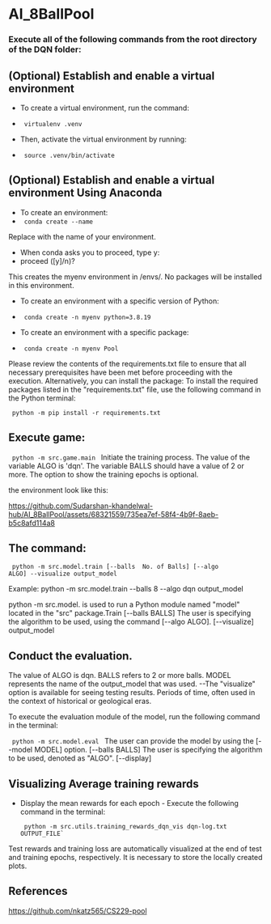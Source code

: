# AI_8BallPool

### Execute all of the following commands from the root directory of the DQN folder:

## (Optional) Establish and enable a virtual environment
- To create a virtual environment, run the command:
- <code> virtualenv .venv </code>

- Then, activate the virtual environment by running:
- <code> source .venv/bin/activate </code>

## (Optional) Establish and enable a virtual environment Using Anaconda 
- To create an environment:
- <code> conda create --name <my-env> </code>

Replace <my-env> with the name of your environment.
- When conda asks you to proceed, type y:
- proceed ([y]/n)?

This creates the myenv environment in /envs/. No packages will be installed in this environment.
- To create an environment with a specific version of Python:
- <code> conda create -n myenv python=3.8.19 </code>

- To create an environment with a specific package:
- <code> conda create -n myenv Pool </code>

Please review the contents of the requirements.txt file to ensure that all necessary prerequisites have been met before proceeding with the execution. Alternatively, you can install the package: To install the required packages listed in the "requirements.txt" file, use the following command in the Python terminal:

<code> python -m pip install -r requirements.txt </code>

## Execute game:
<code> python -m src.game.main </code>
Initiate the training process. The value of the variable ALGO is 'dqn'. The variable BALLS should have a value of 2 or more. The option to show the training epochs is optional.

the environment look like this:

https://github.com/Sudarshan-khandelwal-hub/AI_8BallPool/assets/68321559/735ea7ef-58f4-4b9f-8aeb-b5c8afd114a8

## The command:
<code> python -m src.model.train [--balls  No. of Balls] [--algo ALGO] --visualize output_model </code>

Example: python -m src.model.train --balls 8 --algo dqn output_model

python -m src.model. is used to run a Python module named "model" located in the "src" package.Train [--balls BALLS] The user is specifying the algorithm to be used, using the command [--algo ALGO]. [--visualize] output_model

## Conduct the evaluation. 
The value of ALGO is dqn. BALLS refers to 2 or more balls. MODEL represents the name of the output_model that was used. --The "visualize" option is available for seeing testing results. Periods of time, often used in the context of historical or geological eras.

To execute the evaluation module of the model, run the following command in the terminal: 

<code> python -m src.model.eval </code> 
The user can provide the model by using the [--model MODEL] option. [--balls BALLS] The user is specifying the algorithm to be used, denoted as "ALGO". [--display]


## Visualizing Average training rewards

- Display the mean rewards for each epoch - Execute the following command in the terminal:
  
  <code> python -m src.utils.training_rewards_dqn_vis dqn-log.txt OUTPUT_FILE` </code>

Test rewards and training loss are automatically visualized at the end of test and training epochs, respectively. It is necessary to store the locally created plots.

## References
https://github.com/nkatz565/CS229-pool
